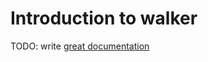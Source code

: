# Introduction to walker

TODO: write [great documentation](http://jacobian.org/writing/great-documentation/what-to-write/)
